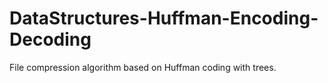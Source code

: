 # DataStructures-Huffman-Encoding-Decoding
File compression algorithm based on Huffman coding with trees.
